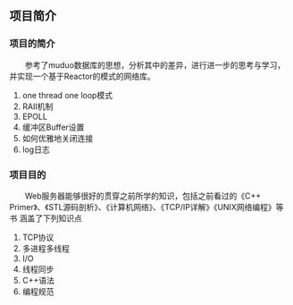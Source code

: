 ## 项目简介
### 项目的简介
  参考了muduo数据库的思想，分析其中的差异，进行进一步的思考与学习，并实现一个基于Reactor的模式的网络库。

1. one thread one loop模式
2. RAII机制
3. EPOLL
4. 缓冲区Buffer设置
5. 如何优雅地关闭连接
6. log日志

### 项目目的
  Web服务器能够很好的贯穿之前所学的知识，包括之前看过的《C++ Primer》、《STL源码剖析》、《计算机网络》、《TCP/IP详解》《UNIX网络编程》等书 涵盖了下列知识点

1. TCP协议
2. 多进程多线程
3. I/O
4. 线程同步
5. C++语法
6. 编程规范
